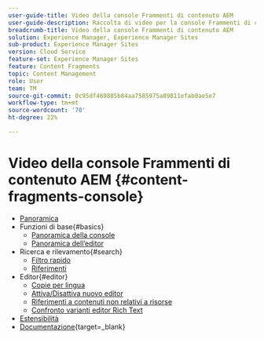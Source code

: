 ```yaml
---
user-guide-title: Video della console Frammenti di contenuto AEM
user-guide-description: Raccolta di video per la console Frammenti di contenuto Adobe Experience Manager.
breadcrumb-title: Video della console Frammenti di contenuto AEM
solution: Experience Manager, Experience Manager Sites
sub-product: Experience Manager Sites
version: Cloud Service
feature-set: Experience Manager Sites
feature: Content Fragments
topic: Content Management
role: User
team: TM
source-git-commit: 0c95df469885b84aa7585975a89811efab0ae5e7
workflow-type: tm+mt
source-wordcount: '70'
ht-degree: 22%

---
```



# Video della console Frammenti di contenuto AEM {#content-fragments-console}

+ [Panoramica](overview.md)
+ Funzioni di base{#basics}
   + [Panoramica della console](./basics/content-fragments-console.md)
   + [Panoramica dell’editor](./basics/content-fragment-editor.md)
+ Ricerca e rilevamento{#search}
   + [Filtro rapido](search/fast-filtering.md)
   + [Riferimenti](search/references.md)
+ Editor{#editor}
   + [Copie per lingua](editor/language-copies.md)
   + [Attiva/Disattiva nuovo editor](editor/new-editor-toggle.md)
   + [Riferimenti a contenuti non relativi a risorse](editor/non-asset-content-references.md)
   + [Confronto varianti editor Rich Text](editor/rte-variant-compare.md)
+ [Estensibilità](https://experienceleague.adobe.com/docs/experience-manager-learn/cloud-service/developing/extensibility/content-fragments/overview.html)
+ [Documentazione](https://experienceleague.adobe.com/docs/experience-manager-cloud-service/content/sites/administering/content-fragments/content-fragments-console.html?lang=it){target=_blank}
